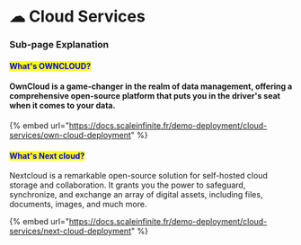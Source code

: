 # ☁ Cloud Services

### Sub-page Explanation

#### <mark style="color:blue;">What's  OWNCLOUD?</mark>

#### OwnCloud is a game-changer in the realm of data management, offering a comprehensive open-source platform that puts you in the driver's seat when it comes to your data.

{% embed url="https://docs.scaleinfinite.fr/demo-deployment/cloud-services/own-cloud-deployment" %}

#### <mark style="color:blue;">What's Next cloud?</mark>

Nextcloud is a remarkable open-source solution for self-hosted cloud storage and collaboration. It grants you the power to safeguard, synchronize, and exchange an array of digital assets, including files, documents, images, and much more.

{% embed url="https://docs.scaleinfinite.fr/demo-deployment/cloud-services/next-cloud-deployment" %}
